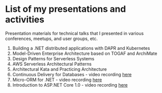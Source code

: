# List of my presentations and activities

Presentation materials for technical talks that I presented in various conferences, meetups, and user groups, etc.
<br>
1. Building a .NET distributed applications with DAPR and Kubernetes
2. Model-Driven Enterprise Architecture based on TOGAF and ArchiMate
3. Design Patterns for Serverless Systems
4. AWS Serverless Architectural Patterns
5. Architectural Kata and Practicing Architecture
6. Continuous Delivery for Databases - video recording [here](https://www.youtube.com/watch?v=0IYTwzfHho0)
7. Micro-ORM for .NET - video recording [here](https://www.youtube.com/watch?v=Vvokxo9Wc3s)
8. Introduction to ASP.NET Core 1.0 - video recording [here](https://www.youtube.com/watch?v=EFGiZuQ9BV4)



